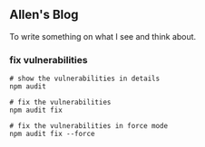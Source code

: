 ## Allen's Blog

To write something on what I see and think about.

### fix vulnerabilities
```shell script
# show the vulnerabilities in details
npm audit

# fix the vulnerabilities
npm audit fix

# fix the vulnerabilities in force mode
npm audit fix --force
```